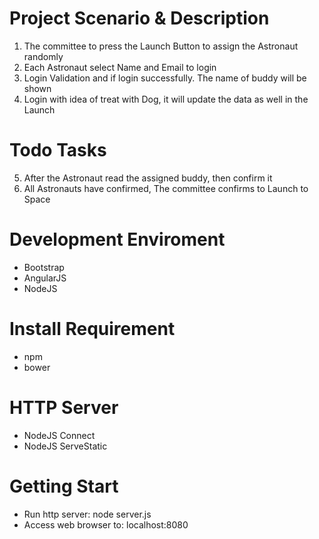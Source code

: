 # Project Scenario & Description
1.  The committee to press the Launch Button to assign the Astronaut randomly
2.  Each Astronaut select Name and Email to login
3.  Login Validation and if login successfully. The name of buddy will be shown
4.  Login with idea of treat with Dog, it will update the data as well in the Launch

# Todo Tasks
5.  After the Astronaut read the assigned buddy, then confirm it
6.  All Astronauts have confirmed, The committee confirms to Launch to Space

# Development Enviroment
-	Bootstrap
-	AngularJS
-   NodeJS

# Install Requirement
-	npm
-   bower

# HTTP Server
-	NodeJS Connect
-	NodeJS ServeStatic

# Getting Start
-	Run http server: node server.js
-	Access web browser to: localhost:8080
